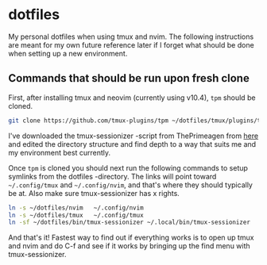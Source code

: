 # dotfiles
My personal dotfiles when using tmux and nvim. The following instructions are 
meant for my own future reference later if I forget what should be done when 
setting up a new environment.

## Commands that should be run upon fresh clone
First, after installing tmux and neovim (currently using v10.4), `tpm` should 
be cloned.
```bash
git clone https://github.com/tmux-plugins/tpm ~/dotfiles/tmux/plugins/tpm
```

I've downloaded the tmux-sessionizer -script from ThePrimeagen from [here](https://github.com/ThePrimeagen/.dotfiles/blob/master/bin/.local/scripts/tmux-sessionizer)
and edited the directory structure and find depth to a way that suits me 
and my environment best currently. 

Once `tpm` is cloned you should next run the following commands to setup symlinks 
from the dotfiles -directory. The links will point toward `~/.config/tmux` and 
`~/.config/nvim`, and that's where they should typically be at. Also make sure 
tmux-sessionizer has x rights.

```bash
ln -s ~/dotfiles/nvim   ~/.config/nvim
ln -s ~/dotfiles/tmux   ~/.config/tmux
ln -sf ~/dotfiles/bin/tmux-sessionizer ~/.local/bin/tmux-sessionizer
```

And that's it! Fastest way to find out if everything works is to open up tmux and nvim 
and do C-f and see if it works by bringing up the find menu with tmux-sessionizer.
